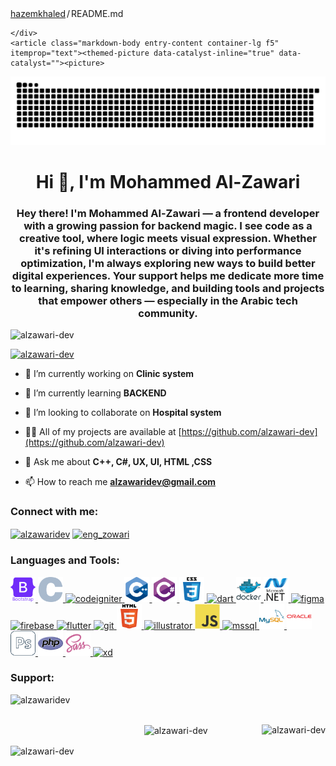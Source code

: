 <div class="Box mt-4 ">
  <div class="Box-body p-4">
    <div class="d-flex flex-justify-between">
      <div class="text-mono text-small mb-3">
        <a href="/HazemKhaled/hazemkhaled" class="no-underline Link--primary">hazemkhaled</a><span class="color-fg-muted d-inline-block" style="padding:0px 2px;">/</span>README<span class="color-fg-muted">.md</span>
      </div>

    </div>
    <article class="markdown-body entry-content container-lg f5" itemprop="text"><themed-picture data-catalyst-inline="true" data-catalyst=""><picture>
  <source media="(prefers-color-scheme: dark)" srcset="https://raw.githubusercontent.com/HazemKhaled/hazemkhaled/refs/heads/output/github-contribution-grid-snake-dark.svg">
  <source media="(prefers-color-scheme: light)" srcset="https://raw.githubusercontent.com/HazemKhaled/hazemkhaled/refs/heads/output/github-contribution-grid-snake.svg">
  <img alt="github-snake" src="https://raw.githubusercontent.com/HazemKhaled/hazemkhaled/refs/heads/output/github-contribution-grid-snake.svg" style="visibility: visible; max-width: 100%;">
</picture></themed-picture>
</article>
  </div>
</div>

<h1 align="center">Hi 👋, I'm Mohammed Al-Zawari</h1>
<h3 align="center">Hey there! I'm Mohammed Al-Zawari — a frontend developer with a growing passion for backend magic. I see code as a creative tool, where logic meets visual expression. Whether it's refining UI interactions or diving into performance optimization, I'm always exploring new ways to build better digital experiences. Your support helps me dedicate more time to learning, sharing knowledge, and building tools and projects that empower others — especially in the Arabic tech community.</h3>


<p align="left"> <img src="https://komarev.com/ghpvc/?username=alzawari-dev&label=Profile%20views&color=0e75b6&style=flat" alt="alzawari-dev" /> </p>

<p align="left"> <a href="https://github.com/ryo-ma/github-profile-trophy"><img src="https://github-profile-trophy.vercel.app/?username=alzawari-dev" alt="alzawari-dev" /></a> </p>

- 🔭 I’m currently working on **Clinic system**

- 🌱 I’m currently learning **BACKEND**

- 👯 I’m looking to collaborate on **Hospital system**

- 👨‍💻 All of my projects are available at [https://github.com/alzawari-dev](https://github.com/alzawari-dev)

- 💬 Ask me about **C++, C#, UX, UI, HTML ,CSS**

- 📫 How to reach me **alzawaridev@gmail.com**

<h3 align="left">Connect with me:</h3>
<p align="left">
<a href="https://dev.to/alzawaridev" target="blank"><img align="center" src="https://raw.githubusercontent.com/rahuldkjain/github-profile-readme-generator/master/src/images/icons/Social/devto.svg" alt="alzawaridev" height="30" width="40" /></a>
<a href="https://instagram.com/eng_zowari" target="blank"><img align="center" src="https://raw.githubusercontent.com/rahuldkjain/github-profile-readme-generator/master/src/images/icons/Social/instagram.svg" alt="eng_zowari" height="30" width="40" /></a>
</p>

<h3 align="left">Languages and Tools:</h3>
<p align="left"> <a href="https://getbootstrap.com" target="_blank" rel="noreferrer"> <img src="https://raw.githubusercontent.com/devicons/devicon/master/icons/bootstrap/bootstrap-plain-wordmark.svg" alt="bootstrap" width="40" height="40"/> </a> <a href="https://www.cprogramming.com/" target="_blank" rel="noreferrer"> <img src="https://raw.githubusercontent.com/devicons/devicon/master/icons/c/c-original.svg" alt="c" width="40" height="40"/> </a> <a href="https://codeigniter.com" target="_blank" rel="noreferrer"> <img src="https://cdn.worldvectorlogo.com/logos/codeigniter.svg" alt="codeigniter" width="40" height="40"/> </a> <a href="https://www.w3schools.com/cpp/" target="_blank" rel="noreferrer"> <img src="https://raw.githubusercontent.com/devicons/devicon/master/icons/cplusplus/cplusplus-original.svg" alt="cplusplus" width="40" height="40"/> </a> <a href="https://www.w3schools.com/cs/" target="_blank" rel="noreferrer"> <img src="https://raw.githubusercontent.com/devicons/devicon/master/icons/csharp/csharp-original.svg" alt="csharp" width="40" height="40"/> </a> <a href="https://www.w3schools.com/css/" target="_blank" rel="noreferrer"> <img src="https://raw.githubusercontent.com/devicons/devicon/master/icons/css3/css3-original-wordmark.svg" alt="css3" width="40" height="40"/> </a> <a href="https://dart.dev" target="_blank" rel="noreferrer"> <img src="https://www.vectorlogo.zone/logos/dartlang/dartlang-icon.svg" alt="dart" width="40" height="40"/> </a> <a href="https://www.docker.com/" target="_blank" rel="noreferrer"> <img src="https://raw.githubusercontent.com/devicons/devicon/master/icons/docker/docker-original-wordmark.svg" alt="docker" width="40" height="40"/> </a> <a href="https://dotnet.microsoft.com/" target="_blank" rel="noreferrer"> <img src="https://raw.githubusercontent.com/devicons/devicon/master/icons/dot-net/dot-net-original-wordmark.svg" alt="dotnet" width="40" height="40"/> </a> <a href="https://www.figma.com/" target="_blank" rel="noreferrer"> <img src="https://www.vectorlogo.zone/logos/figma/figma-icon.svg" alt="figma" width="40" height="40"/> </a> <a href="https://firebase.google.com/" target="_blank" rel="noreferrer"> <img src="https://www.vectorlogo.zone/logos/firebase/firebase-icon.svg" alt="firebase" width="40" height="40"/> </a> <a href="https://flutter.dev" target="_blank" rel="noreferrer"> <img src="https://www.vectorlogo.zone/logos/flutterio/flutterio-icon.svg" alt="flutter" width="40" height="40"/> </a> <a href="https://git-scm.com/" target="_blank" rel="noreferrer"> <img src="https://www.vectorlogo.zone/logos/git-scm/git-scm-icon.svg" alt="git" width="40" height="40"/> </a> <a href="https://www.w3.org/html/" target="_blank" rel="noreferrer"> <img src="https://raw.githubusercontent.com/devicons/devicon/master/icons/html5/html5-original-wordmark.svg" alt="html5" width="40" height="40"/> </a> <a href="https://www.adobe.com/in/products/illustrator.html" target="_blank" rel="noreferrer"> <img src="https://www.vectorlogo.zone/logos/adobe_illustrator/adobe_illustrator-icon.svg" alt="illustrator" width="40" height="40"/> </a> <a href="https://developer.mozilla.org/en-US/docs/Web/JavaScript" target="_blank" rel="noreferrer"> <img src="https://raw.githubusercontent.com/devicons/devicon/master/icons/javascript/javascript-original.svg" alt="javascript" width="40" height="40"/> </a> <a href="https://www.microsoft.com/en-us/sql-server" target="_blank" rel="noreferrer"> <img src="https://www.svgrepo.com/show/303229/microsoft-sql-server-logo.svg" alt="mssql" width="40" height="40"/> </a> <a href="https://www.mysql.com/" target="_blank" rel="noreferrer"> <img src="https://raw.githubusercontent.com/devicons/devicon/master/icons/mysql/mysql-original-wordmark.svg" alt="mysql" width="40" height="40"/> </a> <a href="https://www.oracle.com/" target="_blank" rel="noreferrer"> <img src="https://raw.githubusercontent.com/devicons/devicon/master/icons/oracle/oracle-original.svg" alt="oracle" width="40" height="40"/> </a> <a href="https://www.photoshop.com/en" target="_blank" rel="noreferrer"> <img src="https://raw.githubusercontent.com/devicons/devicon/master/icons/photoshop/photoshop-line.svg" alt="photoshop" width="40" height="40"/> </a> <a href="https://www.php.net" target="_blank" rel="noreferrer"> <img src="https://raw.githubusercontent.com/devicons/devicon/master/icons/php/php-original.svg" alt="php" width="40" height="40"/> </a> <a href="https://sass-lang.com" target="_blank" rel="noreferrer"> <img src="https://raw.githubusercontent.com/devicons/devicon/master/icons/sass/sass-original.svg" alt="sass" width="40" height="40"/> </a> <a href="https://www.adobe.com/products/xd.html" target="_blank" rel="noreferrer"> <img src="https://cdn.worldvectorlogo.com/logos/adobe-xd.svg" alt="xd" width="40" height="40"/> </a> </p>

<h3 align="left">Support:</h3>
<p><a href="https://www.buymeacoffee.com/alzawaridev"> <img align="left" src="https://cdn.buymeacoffee.com/buttons/v2/default-yellow.png" height="50" width="210" alt="alzawaridev" /></a></p><br><br>

<p><img align="right" src="https://github-readme-stats.vercel.app/api/top-langs?username=alzawari-dev&show_icons=true&locale=en&layout=compact" alt="alzawari-dev" /></p>

<p>&nbsp;<img align="center" src="https://github-readme-stats.vercel.app/api?username=alzawari-dev&show_icons=true&locale=en" alt="alzawari-dev" /></p>

<p><img align="center" src="https://github-readme-streak-stats.herokuapp.com/?user=alzawari-dev&" alt="alzawari-dev" /></p>
